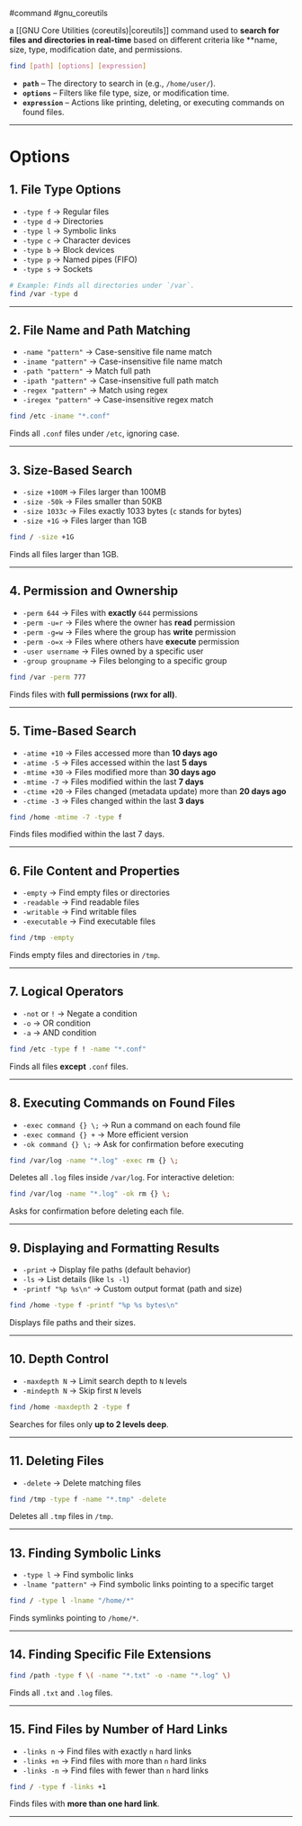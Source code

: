 #command #gnu_coreutils 

a [[GNU Core Utilities (coreutils)|coreutils]] command used to **search for files and directories in real-time** based on different criteria like **name, size, type, modification date, and permissions.

```bash
find [path] [options] [expression]
```
- **`path`** – The directory to search in (e.g., `/home/user/`).
- **`options`** – Filters like file type, size, or modification time.
- **`expression`** – Actions like printing, deleting, or executing commands on found files.
---
# **Options**
## 1. **File Type Options**
- `-type f` → Regular files
- `-type d` → Directories
- `-type l` → Symbolic links
- `-type c` → Character devices
- `-type b` → Block devices
- `-type p` → Named pipes (FIFO)
- `-type s` → Sockets
```bash
# Example: Finds all directories under `/var`.
find /var -type d
```
---
## 2. **File Name and Path Matching**
- `-name "pattern"` → Case-sensitive file name match
- `-iname "pattern"` → Case-insensitive file name match
- `-path "pattern"` → Match full path
- `-ipath "pattern"` → Case-insensitive full path match
- `-regex "pattern"` → Match using regex
- `-iregex "pattern"` → Case-insensitive regex match
```bash
find /etc -iname "*.conf"
```
Finds all `.conf` files under `/etc`, ignoring case.

---
## 3. **Size-Based Search**
- `-size +100M` → Files larger than 100MB
- `-size -50k` → Files smaller than 50KB
- `-size 1033c` → Files exactly 1033 bytes (`c` stands for bytes)
- `-size +1G` → Files larger than 1GB
```bash
find / -size +1G
```
Finds all files larger than 1GB.

---
## 4. **Permission and Ownership**
- `-perm 644` → Files with **exactly** `644` permissions
- `-perm -u=r` → Files where the owner has **read** permission
- `-perm -g=w` → Files where the group has **write** permission
- `-perm -o=x` → Files where others have **execute** permission
- `-user username` → Files owned by a specific user
- `-group groupname` → Files belonging to a specific group
```bash
find /var -perm 777
```
Finds files with **full permissions (rwx for all)**.

---
## 5. **Time-Based Search**
- `-atime +10` → Files accessed more than **10 days ago**
- `-atime -5` → Files accessed within the last **5 days**
- `-mtime +30` → Files modified more than **30 days ago**
- `-mtime -7` → Files modified within the last **7 days**
- `-ctime +20` → Files changed (metadata update) more than **20 days ago**
- `-ctime -3` → Files changed within the last **3 days**

```bash
find /home -mtime -7 -type f
```
Finds files modified within the last 7 days.

---
## 6. **File Content and Properties**
- `-empty` → Find empty files or directories
- `-readable` → Find readable files
- `-writable` → Find writable files
- `-executable` → Find executable files
```bash
find /tmp -empty
```
Finds empty files and directories in `/tmp`.

---
## 7. **Logical Operators**
- `-not` or `!` → Negate a condition
- `-o` → OR condition
- `-a` → AND condition
```bash
find /etc -type f ! -name "*.conf"
```

Finds all files **except** `.conf` files.

---
## 8. **Executing Commands on Found Files**
- `-exec command {} \;` → Run a command on each found file
- `-exec command {} +` → More efficient version
- `-ok command {} \;` → Ask for confirmation before executing
```bash
find /var/log -name "*.log" -exec rm {} \;
```
Deletes all `.log` files inside `/var/log`.
For interactive deletion:
```bash
find /var/log -name "*.log" -ok rm {} \;
```
Asks for confirmation before deleting each file.

---
## 9. **Displaying and Formatting Results**
- `-print` → Display file paths (default behavior)
- `-ls` → List details (like `ls -l`)
- `-printf "%p %s\n"` → Custom output format (path and size)
```bash
find /home -type f -printf "%p %s bytes\n"
```
Displays file paths and their sizes.

---
## 10. **Depth Control**
- `-maxdepth N` → Limit search depth to `N` levels
- `-mindepth N` → Skip first `N` levels

```bash
find /home -maxdepth 2 -type f
```
Searches for files only **up to 2 levels deep**.

---
## 11. **Deleting Files**
- `-delete` → Delete matching files
```bash
find /tmp -type f -name "*.tmp" -delete
```
Deletes all `.tmp` files in `/tmp`.

---
## 13. **Finding Symbolic Links**
- `-type l` → Find symbolic links
- `-lname "pattern"` → Find symbolic links pointing to a specific target
```bash
find / -type l -lname "/home/*"
```
Finds symlinks pointing to `/home/*`.

---
## 14. **Finding Specific File Extensions**
```bash
find /path -type f \( -name "*.txt" -o -name "*.log" \)
```
Finds all `.txt` and `.log` files.

---
## 15. **Find Files by Number of Hard Links**
- `-links n` → Find files with exactly `n` hard links
- `-links +n` → Find files with more than `n` hard links
- `-links -n` → Find files with fewer than `n` hard links
```bash
find / -type f -links +1
```
Finds files with **more than one hard link**.

---